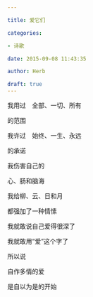 ```yaml
---

title: 爱它们

categories:

- 诗歌

date: 2015-09-08 11:43:35

author: Herb

draft: true
---
```




我用过　全部、一切、所有



的范围



我许过　始终、一生、永远



的承诺



我伤害自己的



心、肠和脑海



我给柳、云、日和月



都强加了一种情愫



我就敢说自己爱得很深了



我就敢用“爱”这个字了



所以说



自作多情的爱



是自以为是的开始